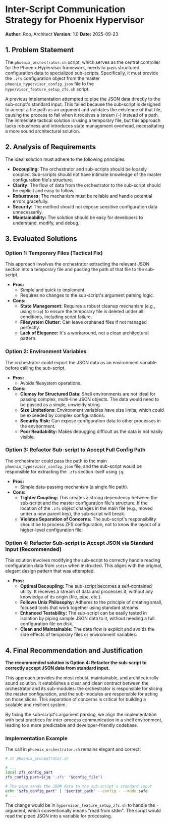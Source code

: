 # Inter-Script Communication Strategy for Phoenix Hypervisor

**Author:** Roo, Architect
**Version:** 1.0
**Date:** 2025-09-23

## 1. Problem Statement

The `phoenix_orchestrator.sh` script, which serves as the central controller for the Phoenix Hypervisor framework, needs to pass structured configuration data to specialized sub-scripts. Specifically, it must provide the `.zfs` configuration object from the master `phoenix_hypervisor_config.json` file to the `hypervisor_feature_setup_zfs.sh` script.

A previous implementation attempted to pipe the JSON data directly to the sub-script's standard input. This failed because the sub-script is designed to accept a file path as an argument and validates the existence of that file, causing the process to fail when it receives a stream (`-`) instead of a path. The immediate tactical solution is using a temporary file, but this approach lacks robustness and introduces state management overhead, necessitating a more sound architectural solution.

## 2. Analysis of Requirements

The ideal solution must adhere to the following principles:

*   **Decoupling:** The orchestrator and sub-scripts should be loosely coupled. Sub-scripts should not have intimate knowledge of the master configuration file's structure.
*   **Clarity:** The flow of data from the orchestrator to the sub-script should be explicit and easy to follow.
*   **Robustness:** The mechanism must be reliable and handle potential errors gracefully.
*   **Security:** The method should not expose sensitive configuration data unnecessarily.
*   **Maintainability:** The solution should be easy for developers to understand, modify, and debug.

## 3. Evaluated Solutions

### Option 1: Temporary Files (Tactical Fix)

This approach involves the orchestrator extracting the relevant JSON section into a temporary file and passing the path of that file to the sub-script.

*   **Pros:**
    *   Simple and quick to implement.
    *   Requires no changes to the sub-script's argument parsing logic.
*   **Cons:**
    *   **State Management:** Requires a robust cleanup mechanism (e.g., using `trap`) to ensure the temporary file is deleted under all conditions, including script failure.
    *   **Filesystem Clutter:** Can leave orphaned files if not managed perfectly.
    *   **Lack of Elegance:** It's a workaround, not a clean architectural pattern.

### Option 2: Environment Variables

The orchestrator could export the JSON data as an environment variable before calling the sub-script.

*   **Pros:**
    *   Avoids filesystem operations.
*   **Cons:**
    *   **Clumsy for Structured Data:** Shell environments are not ideal for passing complex, multi-line JSON objects. The data would need to be passed as a single, unwieldy string.
    *   **Size Limitations:** Environment variables have size limits, which could be exceeded by complex configurations.
    *   **Security Risk:** Can expose configuration data to other processes in the environment.
    *   **Poor Readability:** Makes debugging difficult as the data is not easily visible.

### Option 3: Refactor Sub-script to Accept Full Config Path

The orchestrator could pass the path to the main `phoenix_hypervisor_config.json` file, and the sub-script would be responsible for extracting the `.zfs` section itself using `jq`.

*   **Pros:**
    *   Simple data-passing mechanism (a single file path).
*   **Cons:**
    *   **Tighter Coupling:** This creates a strong dependency between the sub-script and the master configuration file's structure. If the location of the `.zfs` object changes in the main file (e.g., moved under a new parent key), the sub-script will break.
    *   **Violates Separation of Concerns:** The sub-script's responsibility should be to process ZFS configuration, not to know the layout of a higher-level configuration file.

### Option 4: Refactor Sub-script to Accept JSON via Standard Input (Recommended)

This solution involves modifying the sub-script to correctly handle reading configuration data from `stdin` when instructed. This aligns with the original, elegant design pattern that was attempted.

*   **Pros:**
    *   **Optimal Decoupling:** The sub-script becomes a self-contained utility. It receives a stream of data and processes it, without any knowledge of its origin (file, pipe, etc.).
    *   **Follows Unix Philosophy:** Adheres to the principle of creating small, focused tools that work together using standard streams.
    *   **Enhanced Testability:** The sub-script can be easily tested in isolation by piping sample JSON data to it, without needing a full configuration file on disk.
    *   **Clean and Maintainable:** The data flow is explicit and avoids the side effects of temporary files or environment variables.

## 4. Final Recommendation and Justification

**The recommended solution is Option 4: Refactor the sub-script to correctly accept JSON data from standard input.**

This approach provides the most robust, maintainable, and architecturally sound solution. It establishes a clear and clean contract between the orchestrator and its sub-modules: the orchestrator is responsible for slicing the master configuration, and the sub-modules are responsible for acting on those slices. This separation of concerns is critical for building a scalable and resilient system.

By fixing the sub-script's argument parsing, we align the implementation with best practices for inter-process communication in a shell environment, leading to a more predictable and developer-friendly codebase.

### Implementation Example

The call in `phoenix_orchestrator.sh` remains elegant and correct:

```bash
# In phoenix_orchestrator.sh

# ...
local zfs_config_part
zfs_config_part=$(jq '.zfs' "$config_file")

# The pipe sends the JSON data to the sub-script's standard input
echo "$zfs_config_part" | "$script_path" --config - --mode safe
# ...
```

The change would be in `hypervisor_feature_setup_zfs.sh` to handle the `-` argument, which conventionally means "read from stdin". The script would read the piped JSON into a variable for processing.